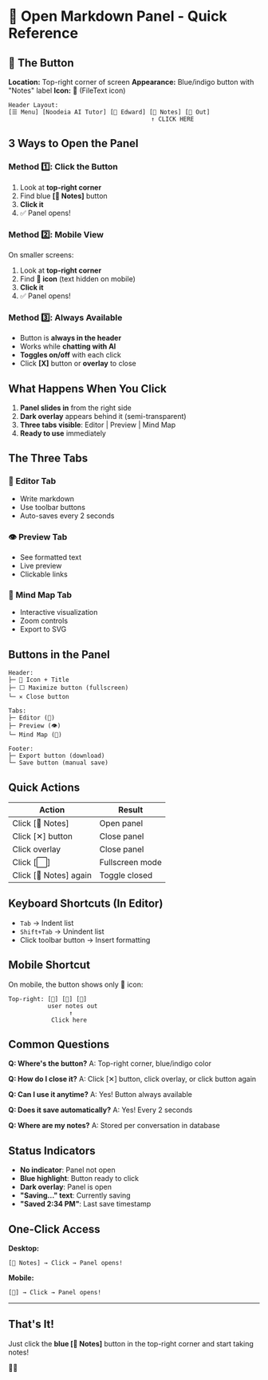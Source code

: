 # 📝 Open Markdown Panel - Quick Reference

## 🎯 The Button

**Location:** Top-right corner of screen
**Appearance:** Blue/indigo button with "Notes" label
**Icon:** 📝 (FileText icon)

```
Header Layout:
[☰ Menu] [Noodeia AI Tutor] [👤 Edward] [📝 Notes] [🚪 Out]
                                        ↑ CLICK HERE
```

## 3 Ways to Open the Panel

### Method 1️⃣: Click the Button
1. Look at **top-right corner**
2. Find blue **[📝 Notes]** button
3. **Click it**
4. ✅ Panel opens!

### Method 2️⃣: Mobile View
On smaller screens:
1. Look at **top-right corner**
2. Find **📝 icon** (text hidden on mobile)
3. **Click it**
4. ✅ Panel opens!

### Method 3️⃣: Always Available
- Button is **always in the header**
- Works while **chatting with AI**
- **Toggles on/off** with each click
- Click **[X]** button or **overlay** to close

## What Happens When You Click

1. **Panel slides in** from the right side
2. **Dark overlay** appears behind it (semi-transparent)
3. **Three tabs visible**: Editor | Preview | Mind Map
4. **Ready to use** immediately

## The Three Tabs

### 📝 Editor Tab
- Write markdown
- Use toolbar buttons
- Auto-saves every 2 seconds

### 👁️ Preview Tab
- See formatted text
- Live preview
- Clickable links

### 🧠 Mind Map Tab
- Interactive visualization
- Zoom controls
- Export to SVG

## Buttons in the Panel

```
Header:
├─ 📝 Icon + Title
├─ ⬜ Maximize button (fullscreen)
└─ ✕ Close button

Tabs:
├─ Editor (📝)
├─ Preview (👁️)
└─ Mind Map (🧠)

Footer:
├─ Export button (download)
└─ Save button (manual save)
```

## Quick Actions

| Action | Result |
|--------|--------|
| Click [📝 Notes] | Open panel |
| Click [✕] button | Close panel |
| Click overlay | Close panel |
| Click [⬜] | Fullscreen mode |
| Click [📝 Notes] again | Toggle closed |

## Keyboard Shortcuts (In Editor)

- `Tab` → Indent list
- `Shift+Tab` → Unindent list
- Click toolbar button → Insert formatting

## Mobile Shortcut

On mobile, the button shows only 📝 icon:
```
Top-right: [👤] [📝] [🚪]
           user notes out
                 ↑
            Click here
```

## Common Questions

**Q: Where's the button?**
A: Top-right corner, blue/indigo color

**Q: How do I close it?**
A: Click [✕] button, click overlay, or click button again

**Q: Can I use it anytime?**
A: Yes! Button always available

**Q: Does it save automatically?**
A: Yes! Every 2 seconds

**Q: Where are my notes?**
A: Stored per conversation in database

## Status Indicators

- **No indicator**: Panel not open
- **Blue highlight**: Button ready to click
- **Dark overlay**: Panel is open
- **"Saving..." text**: Currently saving
- **"Saved 2:34 PM"**: Last save timestamp

## One-Click Access

**Desktop:**
```
[📝 Notes] → Click → Panel opens!
```

**Mobile:**
```
[📝] → Click → Panel opens!
```

---

## That's It!

Just click the **blue [📝 Notes]** button in the top-right corner and start taking notes!

📝✨